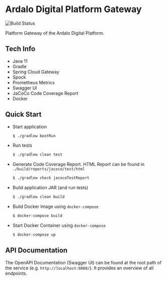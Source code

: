 # Ardalo Digital Platform Gateway
![Build Status](https://github.com/ardalo/platform-gateway/workflows/Build/badge.svg)

Platform Gateway of the Ardalo Digital Platform.

## Tech Info

* Java 11
* Gradle
* Spring Cloud Gateway
* Spock
* Prometheus Metrics
* Swagger UI
* JaCoCo Code Coverage Report
* Docker

## Quick Start

* Start application
    ```bash
    $ ./gradlew bootRun
    ```
* Run tests
    ```bash
    $ ./gradlew clean test
    ```
* Generate Code Coverage Report. HTML Report can be found in `./build/reports/jacoco/test/html`
    ```bash
    $ ./gradlew check jacocoTestReport
    ```
* Build application JAR (and run tests)
    ```bash
    $ ./gradlew clean build
    ```
* Build Docker Image using `docker-compose`
    ```bash
    $ docker-compose build
    ```
* Start Docker Container using `docker-compose`
    ```bash
    $ docker-compose up
    ```

## API Documentation
The OpenAPI Documentation (Swagger UI) can be found at the root path of the service (e.g. `http://localhost:8080/`).
It provides an overview of all endpoints.
